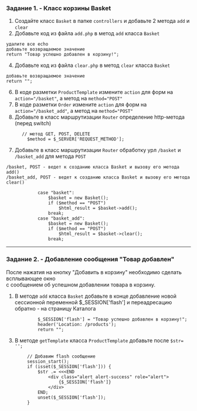 ### Задание 1. - Класс корзины Basket

1. Создайте класс `Basket` в папке `controllers` и добавьте 2 метода `add` и `clear`
2. Добавьте код из файла `add.php` в метод `add` класса `Basket`
```
удалите все echo
добавьте возвращаемое значение
return "Товар успешно добавлен в корзину!";
```
4. Добавьте код из файла `clear.php` в метод `clear` класса `Basket`
```
добавьте возвращаемое значение
return "";
```
6. В коде разметки `ProductTemplate` измените `action` для форм на `action="/basket"`, а метод на `method="POST"`
7. В коде разметки `Order` измените `action` для форм на `action="/basket_add"`, а метод на `method="POST"`
8. Добавьте в класс маршрутизации `Router` определение http-метода (перед switch)
```
      // метод GET, POST, DELETE
    	$method = $_SERVER['REQUEST_METHOD'];
```
7. Добавьте в класс маршрутизации `Router` обработку урл `/basket` и `/basket_add` для метода `POST`
```
/basket, POST - ведет к созданию класса Basket и вызову его метода add()
/basket_add, POST - ведет к созданию класса Basket и вызову его метода clear()

            case "basket":
                $basket = new Basket();
                if ($method == "POST")
                    $html_result = $basket->add();
                break;   
            case "basket_add":
                $basket = new Basket();
                if ($method == "POST")
                    $html_result = $basket->clear();
                break;   
```
<hr>

### Задание 2. - Добавление сообщения "Товар добавлен"

После нажатия на кнопку "Добавить в корзину" необходимо сделать всплывающее окно  
с сообщением об успешном добавлении товара в корзину.

1. В методе `add` класса `Basket` добавьте в конце добавление новой сессионной переменной $_SESSION['flash']
и переадресацию обратно - на страницу Каталога 
```
            $_SESSION['flash'] = "Товар успешно добавлен в корзину!";
            header('Location: /products');
            return "";
```
3. В методе `getTemplate` класса `ProductTemplate` добавьте после `$str= '';`
```
        // Добавим flash сообщение
        session_start();
        if (isset($_SESSION['flash'])) {
            $str .= <<<END
                <div class="alert alert-success" role="alert">
                    {$_SESSION['flash']}
                </div>
            END;
            unset($_SESSION['flash']);
        }
```
